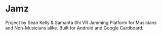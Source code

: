 # Jamz
Project by Sean Kelly & Samanta Shi
VR Jamming Platform for Musicians and Non-Musicians alike.
Built for Android and Google Cardboard.
